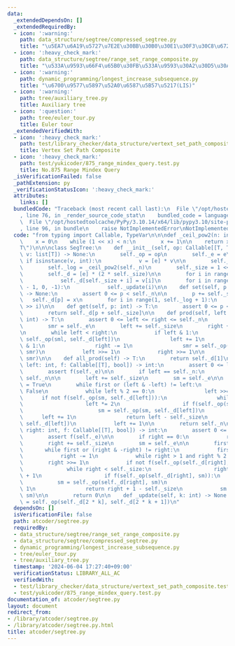 ```yaml
---
data:
  _extendedDependsOn: []
  _extendedRequiredBy:
  - icon: ':warning:'
    path: data_structure/segtree/compressed_segtree.py
    title: "\u5EA7\u6A19\u5727\u7E2E\u30BB\u30B0\u30E1\u30F3\u30C8\u6728"
  - icon: ':heavy_check_mark:'
    path: data_structure/segtree/range_set_range_composite.py
    title: "\u533A\u9593\u66F4\u65B0\u30FB\u533A\u9593\u30A2\u30D5\u30A3\u30F3"
  - icon: ':warning:'
    path: dynamic_programming/longest_increase_subsequence.py
    title: "\u6700\u9577\u5897\u52A0\u6587\u5B57\u5217(LIS)"
  - icon: ':warning:'
    path: tree/auxiliary_tree.py
    title: Auxiliary tree
  - icon: ':question:'
    path: tree/euler_tour.py
    title: Euler tour
  _extendedVerifiedWith:
  - icon: ':heavy_check_mark:'
    path: test/library_checker/data_structure/vertext_set_path_composite.test.py
    title: Vertex Set Path Composite
  - icon: ':heavy_check_mark:'
    path: test/yukicoder/875_range_mindex_query.test.py
    title: No.875 Range Mindex Query
  _isVerificationFailed: false
  _pathExtension: py
  _verificationStatusIcon: ':heavy_check_mark:'
  attributes:
    links: []
  bundledCode: "Traceback (most recent call last):\n  File \"/opt/hostedtoolcache/PyPy/3.10.14/x64/lib/pypy3.10/site-packages/onlinejudge_verify/documentation/build.py\"\
    , line 76, in _render_source_code_stat\n    bundled_code = language.bundle(\n\
    \  File \"/opt/hostedtoolcache/PyPy/3.10.14/x64/lib/pypy3.10/site-packages/onlinejudge_verify/languages/python.py\"\
    , line 96, in bundle\n    raise NotImplementedError\nNotImplementedError\n"
  code: "from typing import Callable, TypeVar\n\n\ndef _ceil_pow2(n: int) -> int:\n\
    \    x = 0\n    while (1 << x) < n:\n        x += 1\n\n    return x\n\n\nT = TypeVar(\"\
    T\")\n\n\nclass SegTree:\n    def __init__(self, op: Callable[[T, T], T], e: T,\
    \ v: list[T]) -> None:\n        self._op = op\n        self._e = e\n\n       \
    \ if isinstance(v, int):\n            v = [e] * v\n\n        self._n = len(v)\n\
    \        self._log = _ceil_pow2(self._n)\n        self._size = 1 << self._log\n\
    \        self._d = [e] * (2 * self._size)\n\n        for i in range(self._n):\n\
    \            self._d[self._size + i] = v[i]\n        for i in range(self._size\
    \ - 1, 0, -1):\n            self._update(i)\n\n    def set(self, p: int, x: T)\
    \ -> None:\n        assert 0 <= p < self._n\n\n        p += self._size\n     \
    \   self._d[p] = x\n        for i in range(1, self._log + 1):\n            self._update(p\
    \ >> i)\n\n    def get(self, p: int) -> T:\n        assert 0 <= p < self._n\n\n\
    \        return self._d[p + self._size]\n\n    def prod(self, left: int, right:\
    \ int) -> T:\n        assert 0 <= left <= right <= self._n\n        sml = self._e\n\
    \        smr = self._e\n        left += self._size\n        right += self._size\n\
    \n        while left < right:\n            if left & 1:\n                sml =\
    \ self._op(sml, self._d[left])\n                left += 1\n            if right\
    \ & 1:\n                right -= 1\n                smr = self._op(self._d[right],\
    \ smr)\n            left >>= 1\n            right >>= 1\n\n        return self._op(sml,\
    \ smr)\n\n    def all_prod(self) -> T:\n        return self._d[1]\n\n    def max_right(self,\
    \ left: int, f: Callable[[T], bool]) -> int:\n        assert 0 <= left <= self._n\n\
    \        assert f(self._e)\n\n        if left == self._n:\n            return\
    \ self._n\n\n        left += self._size\n        sm = self._e\n\n        first\
    \ = True\n        while first or (left & -left) != left:\n            first =\
    \ False\n            while left % 2 == 0:\n                left >>= 1\n      \
    \      if not f(self._op(sm, self._d[left])):\n                while left < self._size:\n\
    \                    left *= 2\n                    if f(self._op(sm, self._d[left])):\n\
    \                        sm = self._op(sm, self._d[left])\n                  \
    \      left += 1\n                return left - self._size\n            sm = self._op(sm,\
    \ self._d[left])\n            left += 1\n\n        return self._n\n\n    def min_left(self,\
    \ right: int, f: Callable[[T], bool]) -> int:\n        assert 0 <= right <= self._n\n\
    \        assert f(self._e)\n\n        if right == 0:\n            return 0\n\n\
    \        right += self._size\n        sm = self._e\n\n        first = True\n \
    \       while first or (right & -right) != right:\n            first = False\n\
    \            right -= 1\n            while right > 1 and right % 2:\n        \
    \        right >>= 1\n            if not f(self._op(self._d[right], sm)):\n  \
    \              while right < self._size:\n                    right = 2 * right\
    \ + 1\n                    if f(self._op(self._d[right], sm)):\n             \
    \           sm = self._op(self._d[right], sm)\n                        right -=\
    \ 1\n                return right + 1 - self._size\n            sm = self._op(self._d[right],\
    \ sm)\n\n        return 0\n\n    def _update(self, k: int) -> None:\n        self._d[k]\
    \ = self._op(self._d[2 * k], self._d[2 * k + 1])\n"
  dependsOn: []
  isVerificationFile: false
  path: atcoder/segtree.py
  requiredBy:
  - data_structure/segtree/range_set_range_composite.py
  - data_structure/segtree/compressed_segtree.py
  - dynamic_programming/longest_increase_subsequence.py
  - tree/euler_tour.py
  - tree/auxiliary_tree.py
  timestamp: '2024-06-04 17:27:40+09:00'
  verificationStatus: LIBRARY_ALL_AC
  verifiedWith:
  - test/library_checker/data_structure/vertext_set_path_composite.test.py
  - test/yukicoder/875_range_mindex_query.test.py
documentation_of: atcoder/segtree.py
layout: document
redirect_from:
- /library/atcoder/segtree.py
- /library/atcoder/segtree.py.html
title: atcoder/segtree.py
---
```

